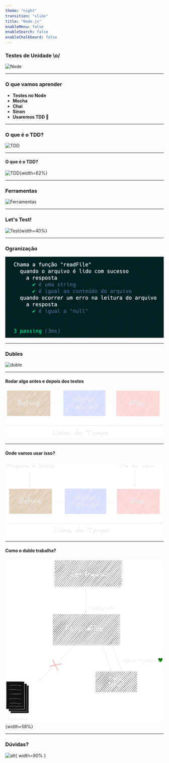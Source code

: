 ```yaml
---
theme: "night"
transition: "slide"
title: "Node.js"
enableMenu: false
enableSearch: false
enableChalkboard: false
---
```


### Testes de Unidade \o/

![Node](https://miro.medium.com/max/1024/1*Y07KF-_laqG2cJ1Squ0Bag.png)

---

### O que vamos aprender

- **Testes no Node**
- **Mocha**
- **Chai**
- **Sinon**
- **Usaremos TDD 💚**

---

### O que é o TDD?

![TDD](https://miro.medium.com/max/475/0*DiQd7JoB2X5C_Bng.png)

---

#### O que é o TDD?

![TDD](https://www.xenonstack.com/hs-fs/hubfs/Imported_Blog_Media/test-driven-development-process-cycle-2-1.png?width=606&height=585&name=test-driven-development-process-cycle-2-1.png){width=62%}

---

### Ferramentas

![Ferramentas](https://marcofranssen.nl/images/681b1f62be27d6c8f99eb491c473786a4b716aab.png)

---

### Let's Test!

![Test](https://poster.keepcalmandposters.com/default/6210210_keep_calm_and_lets_test_it.png){width=40%}

---

### Ogranização

![images](./images/Exemplos-Describe.png)

---

### Dubles

![duble](https://stuffzentretenimento.files.wordpress.com/2015/08/mi.gif)

---

#### Rodar algo antes e depois dos testes

![before-after](./images/before-after.png)

---

#### Onde vamos usar isso?

![before-after](./images/before-after-explicacao.png)

---

#### Como o duble trabalha?

![stub](./images/stub.png){width=58%}

---

### Dúvidas?

![alt](https://media3.giphy.com/media/3o6MbudLhIoFwrkTQY/giphy.gif?cid=790b76117789c6161150915091725a365bdeac4e06fd01cd&rid=giphy.gif&ct=g){ width=90% }
